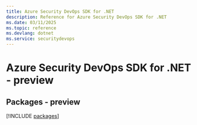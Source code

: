 ```yaml
---
title: Azure Security DevOps SDK for .NET
description: Reference for Azure Security DevOps SDK for .NET
ms.date: 03/11/2025
ms.topic: reference
ms.devlang: dotnet
ms.service: securitydevops
---
```

# Azure Security DevOps SDK for .NET - preview
## Packages - preview
[!INCLUDE [packages](security-devops-index.md)]